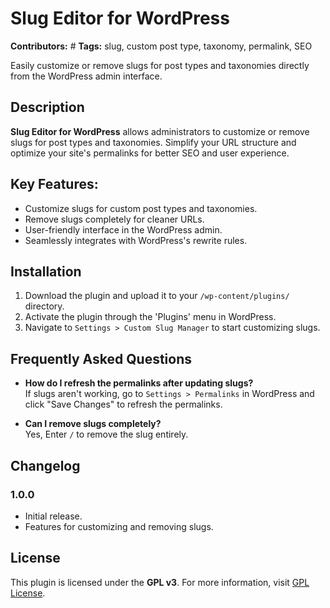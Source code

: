 # Slug Editor for WordPress

**Contributors:** #
**Tags:** slug, custom post type, taxonomy, permalink, SEO

Easily customize or remove slugs for post types and taxonomies directly from the WordPress admin interface.

## Description

**Slug Editor for WordPress** allows administrators to customize or remove slugs for post types and taxonomies. Simplify your URL structure and optimize your site's permalinks for better SEO and user experience.

## Key Features:

- Customize slugs for custom post types and taxonomies.
- Remove slugs completely for cleaner URLs.
- User-friendly interface in the WordPress admin.
- Seamlessly integrates with WordPress's rewrite rules.

## Installation

1. Download the plugin and upload it to your `/wp-content/plugins/` directory.
2. Activate the plugin through the 'Plugins' menu in WordPress.
3. Navigate to `Settings > Custom Slug Manager` to start customizing slugs.

## Frequently Asked Questions

- **How do I refresh the permalinks after updating slugs?**  
  If slugs aren't working, go to `Settings > Permalinks` in WordPress and click "Save Changes" to refresh the permalinks.

- **Can I remove slugs completely?**  
  Yes, Enter `/` to remove the slug entirely.

## Changelog

### 1.0.0
- Initial release.
- Features for customizing and removing slugs.

## License

This plugin is licensed under the **GPL v3**. For more information, visit [GPL License](http://www.gnu.org/licenses/gpl-3.0.html).
